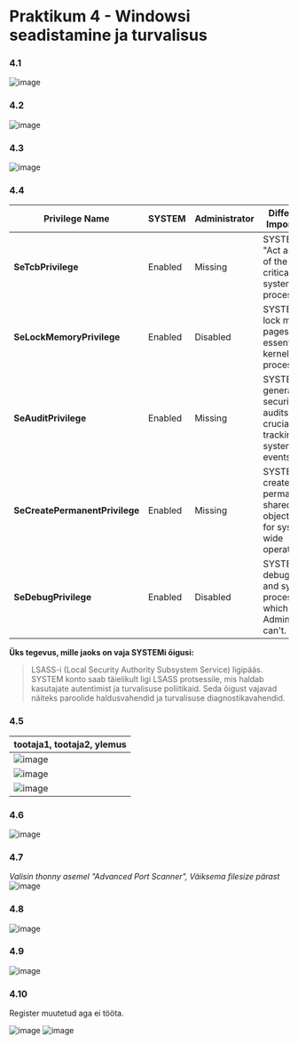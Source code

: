 # Praktikum 4 - Windowsi seadistamine ja turvalisus


### 4.1
![image](https://github.com/user-attachments/assets/b6dfd1ad-0c06-499e-980b-8f6656389e77)

### 4.2
![image](https://github.com/user-attachments/assets/11ecfda9-f912-4c56-b664-262bc8171aef)

### 4.3
![image](https://github.com/user-attachments/assets/49be262d-5bfd-40ed-870d-86888290c8fa)

### 4.4
| **Privilege Name**              | **SYSTEM** | **Administrator** | **Difference Importance**                                                                                     |
|---------------------------------|------------|-------------------|---------------------------------------------------------------------------------------------------------------|
| **SeTcbPrivilege**              | Enabled    | Missing           | SYSTEM can "Act as part of the OS," critical for system processes.                                             |
| **SeLockMemoryPrivilege**       | Enabled    | Disabled          | SYSTEM can lock memory pages, essential for kernel-level processes.                                            |
| **SeAuditPrivilege**            | Enabled    | Missing           | SYSTEM can generate security audits, crucial for tracking system events.                                       |
| **SeCreatePermanentPrivilege**  | Enabled    | Missing           | SYSTEM can create permanent shared objects used for system-wide operations.                                    |
| **SeDebugPrivilege**            | Enabled    | Disabled          | SYSTEM can debug kernel and system processes, which Administrator can't.                                       |

  
**Üks tegevus, mille jaoks on vaja SYSTEMi õigusi:**  
  > LSASS-i (Local Security Authority Subsystem Service) ligipääs.  
  > SYSTEM konto saab täielikult ligi LSASS protsessile, mis haldab kasutajate autentimist ja turvalisuse poliitikaid. Seda õigust vajavad näiteks paroolide haldusvahendid ja turvalisuse diagnostikavahendid.  

### 4.5
|  **tootaja1, tootaja2, ylemus** |
|---|
|  ![image](https://github.com/user-attachments/assets/28d4b12f-4eb3-44e5-94fa-59ae132ced70)  |
|  ![image](https://github.com/user-attachments/assets/b06339b8-852a-45a1-8b50-42e6aa5331c7)  |
|  ![image](https://github.com/user-attachments/assets/931abea2-ee6e-4af9-b5db-3b01e639c15a)  |


### 4.6
![image](https://github.com/user-attachments/assets/948bc863-8747-4413-915d-8c47e51ef308)

### 4.7
  *Valisin thonny asemel "Advanced Port Scanner", Väiksema filesize pärast*
  ![image](https://github.com/user-attachments/assets/cbf63157-6195-4d2c-870c-919f73c9fb0f)


### 4.8
![image](https://github.com/user-attachments/assets/4190ef1c-43c6-4d9a-a0f4-55dae1037fc3)

### 4.9
![image](https://github.com/user-attachments/assets/e75338c4-1dfd-4619-b55d-bdc87db380e0)

### 4.10

Register muutetud aga ei tööta.

![image](https://github.com/user-attachments/assets/ea31cd87-bacb-423f-a8c7-e1da55db17db)
![image](https://github.com/user-attachments/assets/8b6e9742-3997-4c8e-8b89-f788bfc8d495)
